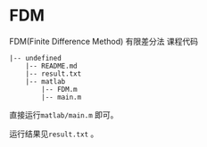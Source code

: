 FDM
==========

FDM(Finite Difference Method) 有限差分法 课程代码

```
|-- undefined
    |-- README.md
    |-- result.txt
    |-- matlab
        |-- FDM.m
        |-- main.m
```

直接运行`matlab/main.m` 即可。

运行结果见`result.txt` 。

